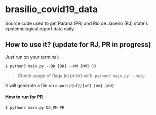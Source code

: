 # brasilio_covid19_data
Source code used to get Paraná (PR) and Rio de Janeiro (RJ) state's epidemiological report data daily.

## How to use it? (update for RJ, PR in progress)

Just run on your terminal:

```
$ python3 main.py --DD [DD] --MM [MM] RJ
```

> Check usage of flags (in pt-br) with: `python3 main.py --help`

It will generate a file on `ouputs/[uf]/[uf]_[mm]_[dd]`

#### How to run for PR

```
$ python3 main.py DD_MM PR
```